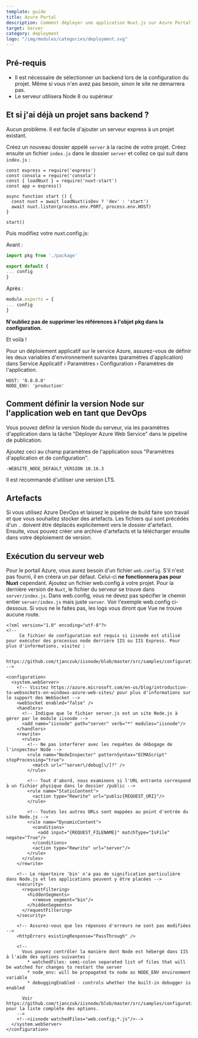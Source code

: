 ```yaml
---
template: guide
title: Azure Portal
description: Comment déployer une application Nuxt.js sur Azure Portal?
target: Server
category: deployment
logo: "/img/modules/categories/deployment.svg"
---
```


## Pré-requis

- Il est nécessaire de sélectionner un backend lors de la configuration du projet. Même si vous n'en avez pas besoin, sinon le site ne démarrera pas.
- Le serveur utilisera Node 8 ou supérieur

## Et si j'ai déjà un projet sans backend ?

Aucun problème. Il est facile d'ajouter un serveur express à un projet existant.

Créez un nouveau dossier appelé `server` à la racine de votre projet. Créez ensuite un fichier `index.js` dans le dossier `server` et collez ce qui suit dans `index.js` :

```js{}[server/index.js]
const express = require('express')
const consola = require('consola')
const { loadNuxt } = require('nuxt-start')
const app = express()

async function start () {
  const nuxt = await loadNuxt(isDev ? 'dev' : 'start')
  await nuxt.listen(process.env.PORT, process.env.HOST)
}

start()
```

Puis modifiez votre nuxt.config.js:

Avant :

```js
import pkg from './package'

export default {
... config
}
```

Après :

```js
module.exports = {
... config
}
```

**N'oubliez pas de supprimer les références à l'objet pkg dans la configuration.**

Et voilà !

Pour un déploiement applicatif sur le service Azure, assurez-vous de définir les deux variables d'environnement suivantes (paramètres d'application) dans Service Applicatif &rsaquo; Paramètres &rsaquo; Configuration &rsaquo; Paramètres de l'application.

```
HOST: '0.0.0.0'
NODE_ENV: 'production'
```

## Comment définir la version Node sur l'application web en tant que DevOps

Vous pouvez définir la version Node du serveur, via les paramètres d'application dans la tâche "Déployer Azure Web Service" dans le pipeline de publication.

Ajoutez ceci au champ paramètres de l'application sous "Paramètres d'application et de configuration".

```
-WEBSITE_NODE_DEFAULT_VERSION 10.16.3
```

Il est recommandé d'utiliser une version LTS.

## Artefacts

Si vous utilisez Azure DevOps et laissez le pipeline de build faire son travail et que vous souhaitez stocker des artefacts. Les fichiers qui sont précédés d'un `.` doivent être déplacés explicitement vers le dossier d'artefact. Ensuite, vous pouvez créer une archive d'artefacts et la télécharger ensuite dans votre déploiement de version.

## Exécution du serveur web

Pour le portail Azure, vous aurez besoin d'un fichier `web.config`. S'il n'est pas fourni, il en créera un par défaut. Celui-ci **ne fonctionnera pas pour Nuxt** cependant. Ajoutez un fichier web.config à votre projet. Pour la dernière version de `Nuxt`, le fichier du serveur se trouve dans `server/index.js`. Dans web.config, vous ne devez pas spécifier le chemin entier `server/index.js` mais juste `server`. Voir l'exemple web.config ci-dessous. Si vous ne le faites pas, les logs vous diront que Vue ne trouve aucune route.

```xml{}[web.config]
<?xml version="1.0" encoding="utf-8"?>
<!--
     Ce fichier de configuration est requis si iisnode est utilisé pour exécuter des processus node derrière IIS ou IIS Express. Pour plus d'informations, visitez :

     https://github.com/tjanczuk/iisnode/blob/master/src/samples/configuration/web.config
-->

<configuration>
  <system.webServer>
    <!-- Visitez https://azure.microsoft.com/en-us/blog/introduction-to-websockets-on-windows-azure-web-sites/ pour plus d'informations sur le support des WebSocket -->
    <webSocket enabled="false" />
    <handlers>
      <!-- Indique que le fichier server.js est un site Node.js à gérer par le module iisnode -->
      <add name="iisnode" path="server" verb="*" modules="iisnode"/>
    </handlers>
    <rewrite>
      <rules>
        <!-- Ne pas interférer avec les requêtes de débogage de l'inspecteur Node -->
        <rule name="NodeInspector" patternSyntax="ECMAScript" stopProcessing="true">
          <match url="^server\/debug[\/]?" />
        </rule>

        <!-- Tout d'abord, nous examinons si l'URL entrante correspond à un fichier physique dans le dossier /public -->
        <rule name="StaticContent">
          <action type="Rewrite" url="public{REQUEST_URI}"/>
        </rule>

        <!-- Toutes les autres URLs sont mappées au point d'entrée du site Node.js -->
        <rule name="DynamicContent">
          <conditions>
            <add input="{REQUEST_FILENAME}" matchType="IsFile" negate="True"/>
          </conditions>
          <action type="Rewrite" url="server"/>
        </rule>
      </rules>
    </rewrite>

    <!-- Le répertoire 'bin' n'a pas de signification particulière dans Node.js et les applications peuvent y être placées -->
    <security>
      <requestFiltering>
        <hiddenSegments>
          <remove segment="bin"/>
        </hiddenSegments>
      </requestFiltering>
    </security>

    <!-- Assurez-vous que les réponses d'erreurs ne sont pas modifiées -->
    <httpErrors existingResponse="PassThrough" />

    <!--
      Vous pouvez contrôler la manière dont Node est hébergé dans IIS à l'aide des options suivantes :
        * watchedFiles: semi-colon separated list of files that will be watched for changes to restart the server
        * node_env: will be propagated to node as NODE_ENV environment variable
        * debuggingEnabled - controls whether the built-in debugger is enabled

      Voir https://github.com/tjanczuk/iisnode/blob/master/src/samples/configuration/web.config pour la liste complète des options.
    -->
    <!--<iisnode watchedFiles="web.config;*.js"/>-->
  </system.webServer>
</configuration>
```
